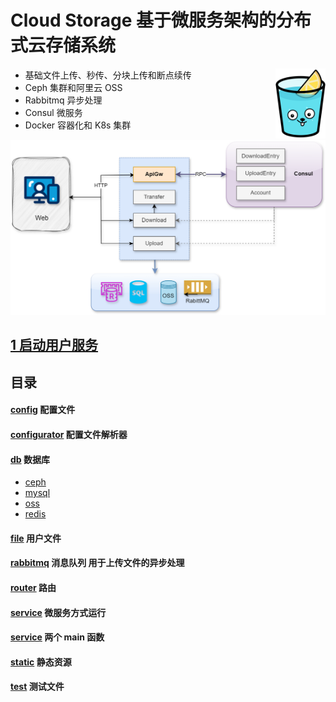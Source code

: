 # Cloud Storage 基于微服务架构的分布式云存储系统

<img align="right" width="80px" src="https://raw.githubusercontent.com/gin-gonic/logo/master/color.png">

- 基础文件上传、秒传、分块上传和断点续传
- Ceph 集群和阿里云 OSS
- Rabbitmq 异步处理
- Consul 微服务
- Docker 容器化和 K8s 集群

<img width="1200px" src=service/基于微服务的分布式云存储系统.png>

## [1 启动用户服务](service/README.md)

## 目录
#### [config](../config)    配置文件
#### [configurator](../configurator)    配置文件解析器
#### [db](../db)    数据库
- [ceph](../db/ceph)
- [mysql](../db/mysql)
- [oss](../db/oss)
- [redis](../db/redis)
#### [file](../file)    用户文件
#### [rabbitmq](../rabbitmq)    消息队列 用于上传文件的异步处理
#### [router](../router)    路由
#### [service](service)    微服务方式运行
#### [service](../service)    两个 main 函数
#### [static](../static)    静态资源
#### [test](../test)    测试文件

